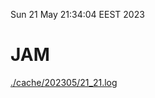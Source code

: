 Sun 21 May 21:34:04 EEST 2023
# JAM
<a href='./cache/202305/21_21.log'>./cache/202305/21_21.log</a>
